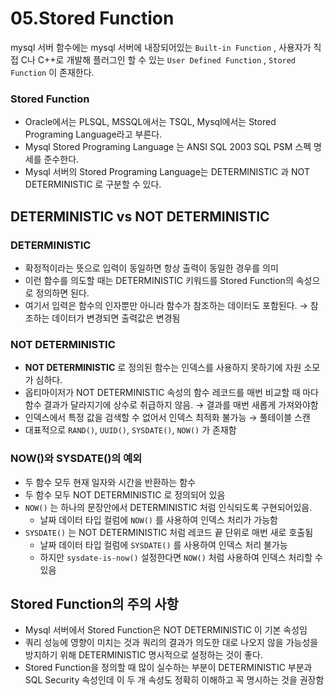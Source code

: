 # 05.Stored Function
mysql 서버 함수에는 mysql 서버에 내장되어있는 `Built-in Function` , 사용자가 직접 C나 C++로 개발해 플러그인 할 수 있는 `User Defined Function` , `Stored Function` 이 존재한다.

### Stored Function

- Oracle에서는 PLSQL, MSSQL에서는 TSQL, Mysql에서는 Stored Programing Language라고 부른다.
- Mysql Stored Programing Language 는 ANSI SQL 2003 SQL PSM 스펙 명세를 준수한다.
- Mysql 서버의 Stored Programing Language는 DETERMINISTIC 과 NOT DETERMINISTIC 로 구분할 수 있다.

## DETERMINISTIC vs NOT DETERMINISTIC

### DETERMINISTIC

- 확정적이라는 뜻으로 입력이 동일하면 항상 출력이 동일한 경우를 의미
- 이런 함수를 의도할 때는 DETERMINISTIC 키워드를 Stored Function의 속성으로 정의하면 된다.
- 여기서 입력은 함수의 인자뿐만 아니라 함수가 참조하는 데이터도 포함된다. → 참조하는 데이터가 변경되면 출력값은 변경됨

### **NOT DETERMINISTIC**

- **NOT DETERMINISTIC** 로 정의된 함수는 인덱스를 사용하지 못하기에 자원 소모가 심하다.
- 옵티마이저가 NOT DETERMINISTIC 속성의 함수 레코드를 매번 비교할 때 마다 함수 결과가 달라지기에 상수로 취급하지 않음. → 결과를 매번 새롭게 가져와야함
- 인덱스에서 특정 값을 검색할 수 없어서 인덱스 최적화 불가능 → 풀테이블 스캔
- 대표적으로 `RAND()`, `UUID()`, `SYSDATE()`, `NOW()` 가 존재함

### NOW()와 SYSDATE()의 예외

- 두 함수 모두 현재 일자와 시간을 반환하는 함수
- 두 함수 모두 NOT DETERMINISTIC 로 정의되어 있음
- `NOW()` 는 하나의 문장안에서 DETERMINISTIC 처럼 인식되도록 구현되어있음.
    - 날짜 데이터 타입 컬럼에 `NOW()` 를 사용하여 인덱스 처리가 가능함
- `SYSDATE()` 는 NOT DETERMINISTIC 처럼 레코드 끝 단위로 매번 새로 호출됨
    - 날짜 데이터 타입 컬럼에 `SYSDATE()` 를 사용하여 인덱스 처리 불가능
    - 하지만 `sysdate-is-now()` 설정한다면  `NOW()` 처럼 사용하여 인덱스 처리할 수 있음

## Stored Function의 주의 사항

- Mysql 서버에서 Stored Function은 NOT DETERMINISTIC 이 기본 속성임
- 쿼리 성능에 영향이 미치는 것과 쿼리의 결과가 의도한 대로 나오지 않을 가능성을 방지하기 위해 DETERMINISTIC 명시적으로 설정하는 것이 좋다.
- Stored Function을 정의할 때 많이 실수하는 부분이 DETERMINISTIC 부분과 SQL Security 속성인데 이 두 개 속성도 정확히 이해하고 꼭 명시하는 것을 권장함